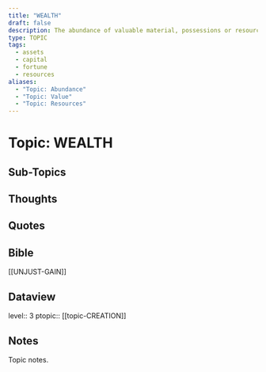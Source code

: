 ```yaml
---
title: "WEALTH"
draft: false
description: The abundance of valuable material, possessions or resources.
type: TOPIC
tags:
  - assets
  - capital
  - fortune
  - resources
aliases:
  - "Topic: Abundance"
  - "Topic: Value"
  - "Topic: Resources"
---
```

# Topic: WEALTH
## Sub-Topics

## Thoughts

## Quotes

## Bible
[[UNJUST-GAIN]]

## Dataview
level:: 3
ptopic:: [[topic-CREATION]]

## Notes
Topic notes.

